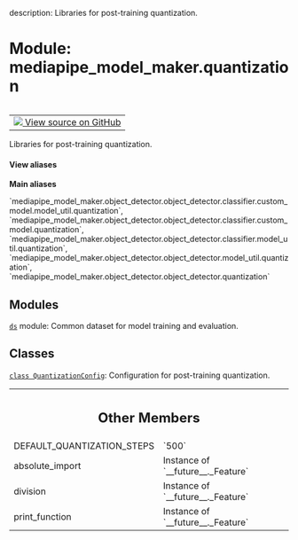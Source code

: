 description: Libraries for post-training quantization.

<div itemscope itemtype="http://developers.google.com/ReferenceObject">
<meta itemprop="name" content="mediapipe_model_maker.quantization" />
<meta itemprop="path" content="Stable" />
<meta itemprop="property" content="DEFAULT_QUANTIZATION_STEPS"/>
<meta itemprop="property" content="absolute_import"/>
<meta itemprop="property" content="division"/>
<meta itemprop="property" content="print_function"/>
</div>

# Module: mediapipe_model_maker.quantization

<!-- Insert buttons and diff -->

<table class="tfo-notebook-buttons tfo-api nocontent" align="left">
<td>
  <a target="_blank" href="https://github.com/google/mediapipe/tree/master/mediapipe/model_maker/python/core/utils/quantization.py">
    <img src="https://www.tensorflow.org/images/GitHub-Mark-32px.png" />
    View source on GitHub
  </a>
</td>
</table>



Libraries for post-training quantization.

<section class="expandable">
  <h4 class="showalways">View aliases</h4>
  <p>
<b>Main aliases</b>
<p>`mediapipe_model_maker.object_detector.object_detector.classifier.custom_model.model_util.quantization`, `mediapipe_model_maker.object_detector.object_detector.classifier.custom_model.quantization`, `mediapipe_model_maker.object_detector.object_detector.classifier.model_util.quantization`, `mediapipe_model_maker.object_detector.object_detector.model_util.quantization`, `mediapipe_model_maker.object_detector.object_detector.quantization`</p>
</p>
</section>



## Modules

[`ds`](../mediapipe_model_maker/quantization/ds.md) module: Common dataset for model training and evaluation.

## Classes

[`class QuantizationConfig`](../mediapipe_model_maker/quantization/QuantizationConfig.md): Configuration for post-training quantization.



<!-- Tabular view -->
 <table class="responsive fixed orange">
<colgroup><col width="214px"><col></colgroup>
<tr><th colspan="2"><h2 class="add-link">Other Members</h2></th></tr>

<tr>
<td>
DEFAULT_QUANTIZATION_STEPS<a id="DEFAULT_QUANTIZATION_STEPS"></a>
</td>
<td>
`500`
</td>
</tr><tr>
<td>
absolute_import<a id="absolute_import"></a>
</td>
<td>
Instance of `__future__._Feature`
</td>
</tr><tr>
<td>
division<a id="division"></a>
</td>
<td>
Instance of `__future__._Feature`
</td>
</tr><tr>
<td>
print_function<a id="print_function"></a>
</td>
<td>
Instance of `__future__._Feature`
</td>
</tr>
</table>

